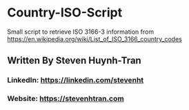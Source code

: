 # Country-ISO-Script

Small script to retrieve ISO 3166-3 information from https://en.wikipedia.org/wiki/List_of_ISO_3166_country_codes

## Written By Steven Huynh-Tran

### LinkedIn: https://linkedin.com/stevenht

### Website: https://stevenhtran.com
